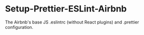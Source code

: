 # Setup-Prettier-ESLint-Airbnb

The Airbnb's base JS .eslintrc (without React plugins) and .prettier configuration.
